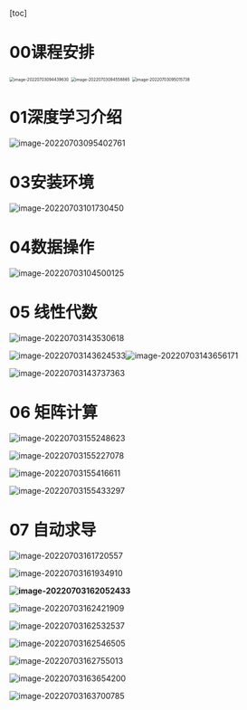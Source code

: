 [toc]





# 00课程安排

<img src="C:\Users\15711\AppData\Roaming\Typora\typora-user-images\image-20220703094439630.png" alt="image-20220703094439630" style="zoom:50%;" />

<img src="C:\Users\15711\AppData\Roaming\Typora\typora-user-images\image-20220703094558865.png" alt="image-20220703094558865" style="zoom:50%;" />

<img src="C:\Users\15711\AppData\Roaming\Typora\typora-user-images\image-20220703095015738.png" alt="image-20220703095015738" style="zoom:50%;" />



# 01深度学习介绍





![image-20220703095402761](C:\Users\15711\AppData\Roaming\Typora\typora-user-images\image-20220703095402761.png)





# 03安装环境





![image-20220703101730450](C:\Users\15711\AppData\Roaming\Typora\typora-user-images\image-20220703101730450.png)



# 04数据操作



![image-20220703104500125](C:\Users\15711\AppData\Roaming\Typora\typora-user-images\image-20220703104500125.png)





# 05 线性代数

![image-20220703143530618](Note.assets/image-20220703143530618.png)



![image-20220703143624533](Note.assets/image-20220703143624533.png)![image-20220703143656171](Note.assets/image-20220703143656171.png)



![image-20220703143737363](Note.assets/image-20220703143737363.png)



# 06 矩阵计算





![image-20220703155248623](Note.assets/image-20220703155248623.png)

![image-20220703155227078](Note.assets/image-20220703155227078.png)







![image-20220703155416611](Note.assets/image-20220703155416611.png)



![image-20220703155433297](Note.assets/image-20220703155433297.png)







# 07 自动求导

![image-20220703161720557](Note.assets/image-20220703161720557.png)



![image-20220703161934910](Note.assets/image-20220703161934910.png)

**![image-20220703162052433](Note.assets/image-20220703162052433.png)**

![image-20220703162421909](Note.assets/image-20220703162421909.png)



 ![image-20220703162532537](Note.assets/image-20220703162532537.png)

![image-20220703162546505](Note.assets/image-20220703162546505.png)



![image-20220703162755013](Note.assets/image-20220703162755013.png)



![image-20220703163654200](Note.assets/image-20220703163654200.png)



![image-20220703163700785](Note.assets/image-20220703163700785.png)



